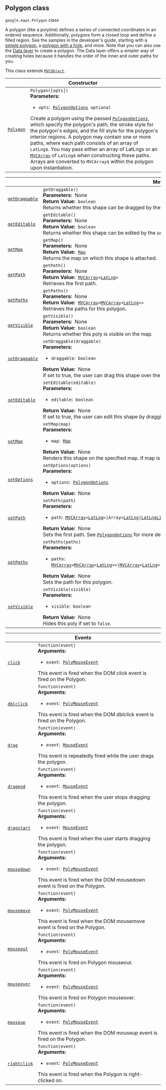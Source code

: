 
<h2 id="Polygon">Polygon class</h2>
<p>
<code><span itemprop="path">google.maps</span>.<span itemprop="name">Polygon</span></code>
class
</p>
<p>A polygon (like a polyline) defines a series of connected coordinates in an ordered sequence. Additionally, polygons form a closed loop and define a filled region. See the samples in the developer's guide, starting with a <a href="https://developers.google.com/maps/documentation/javascript/examples/polygon-simple">simple polygon</a>, a <a href="https://developers.google.com/maps/documentation/javascript/examples/polygon-hole">polygon with a hole</a>, and more. Note that you can also use the <a href="#Data.Polygon">Data layer</a> to create a polygon. The Data layer offers a simpler way of creating holes because it handles the order of the inner and outer paths for you.</p>
<p>This class extends
<code><a href="MVCObject.md">MVCObject</a></code>.
</p>
<div class="devsite-table-wrapper"><table class="constructors responsive" summary="class Polygon - Constructor">
<thead>
<tr><th colspan="2" id="Polygon.constructor">Constructor</th>
</tr></thead>
<tbody>
<tr>
<td><code><a class="secret-link" href="#Polygon.constructor"><span>Polygon</span></a></code></td>
<td><div><code>Polygon([opts])</code></div>
<div class="desc"><strong>Parameters:</strong>&nbsp; <ul>
<li><code>opts</code>:&nbsp; <code><a href="PolygonOptions.md">PolygonOptions</a> <span class="optional-type-annotation">optional</span></code></li>
</ul></div>
<div class="desc">Create a polygon using the passed <code><em><a href="PolygonOptions.md">PolygonOptions</a></em></code>, which specify the polygon's path, the stroke style for the polygon's edges, and the fill style for the polygon's interior regions. A polygon may contain one or more paths, where each path consists of an array of <code>LatLng</code>s. You may pass either an array of LatLngs or an <code><a href="#MVCArray">MVCArray</a></code> of <code>LatLng</code>s when constructing these paths. Arrays are converted to <code>MVCArray</code>s within the polygon upon instantiation.</div></td>
</tr>
</tbody>
</table></div>
<div class="devsite-table-wrapper"><table class="methods responsive" summary="class Polygon - Methods">
<thead>
<tr><th colspan="2">Methods</th>
</tr></thead>
<tbody>
<tr id="Polygon.getDraggable">
<td itemprop="property"><code><a class="secret-link" href="#Polygon.getDraggable"><span>getDraggable</span></a></code></td>
<td><div><code>getDraggable()</code></div>
<div class="desc"><strong>Parameters:</strong>&nbsp; None</div>
<div class="desc"><strong>Return Value:</strong>&nbsp; <code>boolean</code></div>
<div class="desc">Returns whether this shape can be dragged by the user.</div></td>
</tr>
<tr id="Polygon.getEditable">
<td itemprop="property"><code><a class="secret-link" href="#Polygon.getEditable"><span>getEditable</span></a></code></td>
<td><div><code>getEditable()</code></div>
<div class="desc"><strong>Parameters:</strong>&nbsp; None</div>
<div class="desc"><strong>Return Value:</strong>&nbsp; <code>boolean</code></div>
<div class="desc">Returns whether this shape can be edited by the user.</div></td>
</tr>
<tr id="Polygon.getMap">
<td itemprop="property"><code><a class="secret-link" href="#Polygon.getMap"><span>getMap</span></a></code></td>
<td><div><code>getMap()</code></div>
<div class="desc"><strong>Parameters:</strong>&nbsp; None</div>
<div class="desc"><strong>Return Value:</strong>&nbsp; <code><a href="Map.md">Map</a></code></div>
<div class="desc">Returns the map on which this shape is attached.</div></td>
</tr>
<tr id="Polygon.getPath">
<td itemprop="property"><code><a class="secret-link" href="#Polygon.getPath"><span>getPath</span></a></code></td>
<td><div><code>getPath()</code></div>
<div class="desc"><strong>Parameters:</strong>&nbsp; None</div>
<div class="desc"><strong>Return Value:</strong>&nbsp; <code><a href="MVCArray.md">MVCArray</a>&lt;<a href="LatLng.md">LatLng</a>&gt;</code></div>
<div class="desc">Retrieves the first path.</div></td>
</tr>
<tr id="Polygon.getPaths">
<td itemprop="property"><code><a class="secret-link" href="#Polygon.getPaths"><span>getPaths</span></a></code></td>
<td><div><code>getPaths()</code></div>
<div class="desc"><strong>Parameters:</strong>&nbsp; None</div>
<div class="desc"><strong>Return Value:</strong>&nbsp; <code><a href="MVCArray.md">MVCArray</a>&lt;<a href="MVCArray.md">MVCArray</a>&lt;<a href="LatLng.md">LatLng</a>&gt;&gt;</code></div>
<div class="desc">Retrieves the paths for this polygon.</div></td>
</tr>
<tr id="Polygon.getVisible">
<td itemprop="property"><code><a class="secret-link" href="#Polygon.getVisible"><span>getVisible</span></a></code></td>
<td><div><code>getVisible()</code></div>
<div class="desc"><strong>Parameters:</strong>&nbsp; None</div>
<div class="desc"><strong>Return Value:</strong>&nbsp; <code>boolean</code></div>
<div class="desc">Returns whether this poly is visible on the map.</div></td>
</tr>
<tr id="Polygon.setDraggable">
<td itemprop="property"><code><a class="secret-link" href="#Polygon.setDraggable"><span>setDraggable</span></a></code></td>
<td><div><code>setDraggable(draggable)</code></div>
<div class="desc"><strong>Parameters:</strong>&nbsp; <ul>
<li><code>draggable</code>:&nbsp; <code>boolean</code></li>
</ul></div>
<div class="desc"><strong>Return Value:</strong>&nbsp; None</div>
<div class="desc">If set to true, the user can drag this shape over the map. The <code>geodesic</code> property defines the mode of dragging.</div></td>
</tr>
<tr id="Polygon.setEditable">
<td itemprop="property"><code><a class="secret-link" href="#Polygon.setEditable"><span>setEditable</span></a></code></td>
<td><div><code>setEditable(editable)</code></div>
<div class="desc"><strong>Parameters:</strong>&nbsp; <ul>
<li><code>editable</code>:&nbsp; <code>boolean</code></li>
</ul></div>
<div class="desc"><strong>Return Value:</strong>&nbsp; None</div>
<div class="desc">If set to true, the user can edit this shape by dragging the control points shown at the vertices and on each segment.</div></td>
</tr>
<tr id="Polygon.setMap">
<td itemprop="property"><code><a class="secret-link" href="#Polygon.setMap"><span>setMap</span></a></code></td>
<td><div><code>setMap(map)</code></div>
<div class="desc"><strong>Parameters:</strong>&nbsp; <ul>
<li><code>map</code>:&nbsp; <code><a href="Map.md">Map</a></code></li>
</ul></div>
<div class="desc"><strong>Return Value:</strong>&nbsp; None</div>
<div class="desc">Renders this shape on the specified map. If map is set to null, the shape will be removed.</div></td>
</tr>
<tr id="Polygon.setOptions">
<td itemprop="property"><code><a class="secret-link" href="#Polygon.setOptions"><span>setOptions</span></a></code></td>
<td><div><code>setOptions(options)</code></div>
<div class="desc"><strong>Parameters:</strong>&nbsp; <ul>
<li><code>options</code>:&nbsp; <code><a href="PolygonOptions.md">PolygonOptions</a></code></li>
</ul></div>
<div class="desc"><strong>Return Value:</strong>&nbsp; None</div>
<div class="desc"></div></td>
</tr>
<tr id="Polygon.setPath">
<td itemprop="property"><code><a class="secret-link" href="#Polygon.setPath"><span>setPath</span></a></code></td>
<td><div><code>setPath(path)</code></div>
<div class="desc"><strong>Parameters:</strong>&nbsp; <ul>
<li><code>path</code>:&nbsp; <code><a href="MVCArray.md">MVCArray</a>&lt;<a href="LatLng.md">LatLng</a>&gt;|Array&lt;<a href="LatLng.md">LatLng</a>|<a href="LatLngLiteral.md">LatLngLiteral</a>&gt;</code></li>
</ul></div>
<div class="desc"><strong>Return Value:</strong>&nbsp; None</div>
<div class="desc">Sets the first path. See <em><code><a href="PolygonOptions.md">PolygonOptions</a></code></em> for more details.</div></td>
</tr>
<tr id="Polygon.setPaths">
<td itemprop="property"><code><a class="secret-link" href="#Polygon.setPaths"><span>setPaths</span></a></code></td>
<td><div><code>setPaths(paths)</code></div>
<div class="desc"><strong>Parameters:</strong>&nbsp; <ul>
<li><code>paths</code>:&nbsp; <code><a href="MVCArray.md">MVCArray</a>&lt;<a href="MVCArray.md">MVCArray</a>&lt;<a href="LatLng.md">LatLng</a>&gt;&gt;|<a href="MVCArray.md">MVCArray</a>&lt;<a href="LatLng.md">LatLng</a>&gt;|Array&lt;Array&lt;<a href="LatLng.md">LatLng</a>|<a href="LatLngLiteral.md">LatLngLiteral</a>&gt;&gt;|Array&lt;<a href="LatLng.md">LatLng</a>|<a href="LatLngLiteral.md">LatLngLiteral</a>&gt;</code></li>
</ul></div>
<div class="desc"><strong>Return Value:</strong>&nbsp; None</div>
<div class="desc">Sets the path for this polygon.</div></td>
</tr>
<tr id="Polygon.setVisible">
<td itemprop="property"><code><a class="secret-link" href="#Polygon.setVisible"><span>setVisible</span></a></code></td>
<td><div><code>setVisible(visible)</code></div>
<div class="desc"><strong>Parameters:</strong>&nbsp; <ul>
<li><code>visible</code>:&nbsp; <code>boolean</code></li>
</ul></div>
<div class="desc"><strong>Return Value:</strong>&nbsp; None</div>
<div class="desc">Hides this poly if set to <code>false</code>.</div></td>
</tr>
</tbody>
</table></div>
<div class="devsite-table-wrapper"><table class="details responsive" summary="class Polygon - Events">
<thead>
<tr><th colspan="2">Events</th>
</tr></thead>
<tbody>
<tr id="Polygon.click">
<td itemprop="property"><code><a class="secret-link" href="#Polygon.click"><span>click</span></a></code></td>
<td><div><code>function(event)</code></div>
<div class="desc"><strong>Arguments:</strong>&nbsp; <ul>
<li><code>event</code>:&nbsp; <code><a href="PolyMouseEvent.md">PolyMouseEvent</a></code></li>
</ul></div>
<div class="desc">This event is fired when the DOM click event is fired on the Polygon.</div></td>
</tr>
<tr id="Polygon.dblclick">
<td itemprop="property"><code><a class="secret-link" href="#Polygon.dblclick"><span>dblclick</span></a></code></td>
<td><div><code>function(event)</code></div>
<div class="desc"><strong>Arguments:</strong>&nbsp; <ul>
<li><code>event</code>:&nbsp; <code><a href="PolyMouseEvent.md">PolyMouseEvent</a></code></li>
</ul></div>
<div class="desc">This event is fired when the DOM dblclick event is fired on the Polygon.</div></td>
</tr>
<tr id="Polygon.drag">
<td itemprop="property"><code><a class="secret-link" href="#Polygon.drag"><span>drag</span></a></code></td>
<td><div><code>function(event)</code></div>
<div class="desc"><strong>Arguments:</strong>&nbsp; <ul>
<li><code>event</code>:&nbsp; <code><a href="MouseEvent.md">MouseEvent</a></code></li>
</ul></div>
<div class="desc">This event is repeatedly fired while the user drags the polygon.</div></td>
</tr>
<tr id="Polygon.dragend">
<td itemprop="property"><code><a class="secret-link" href="#Polygon.dragend"><span>dragend</span></a></code></td>
<td><div><code>function(event)</code></div>
<div class="desc"><strong>Arguments:</strong>&nbsp; <ul>
<li><code>event</code>:&nbsp; <code><a href="MouseEvent.md">MouseEvent</a></code></li>
</ul></div>
<div class="desc">This event is fired when the user stops dragging the polygon.</div></td>
</tr>
<tr id="Polygon.dragstart">
<td itemprop="property"><code><a class="secret-link" href="#Polygon.dragstart"><span>dragstart</span></a></code></td>
<td><div><code>function(event)</code></div>
<div class="desc"><strong>Arguments:</strong>&nbsp; <ul>
<li><code>event</code>:&nbsp; <code><a href="MouseEvent.md">MouseEvent</a></code></li>
</ul></div>
<div class="desc">This event is fired when the user starts dragging the polygon.</div></td>
</tr>
<tr id="Polygon.mousedown">
<td itemprop="property"><code><a class="secret-link" href="#Polygon.mousedown"><span>mousedown</span></a></code></td>
<td><div><code>function(event)</code></div>
<div class="desc"><strong>Arguments:</strong>&nbsp; <ul>
<li><code>event</code>:&nbsp; <code><a href="PolyMouseEvent.md">PolyMouseEvent</a></code></li>
</ul></div>
<div class="desc">This event is fired when the DOM mousedown event is fired on the Polygon.</div></td>
</tr>
<tr id="Polygon.mousemove">
<td itemprop="property"><code><a class="secret-link" href="#Polygon.mousemove"><span>mousemove</span></a></code></td>
<td><div><code>function(event)</code></div>
<div class="desc"><strong>Arguments:</strong>&nbsp; <ul>
<li><code>event</code>:&nbsp; <code><a href="PolyMouseEvent.md">PolyMouseEvent</a></code></li>
</ul></div>
<div class="desc">This event is fired when the DOM mousemove event is fired on the Polygon.</div></td>
</tr>
<tr id="Polygon.mouseout">
<td itemprop="property"><code><a class="secret-link" href="#Polygon.mouseout"><span>mouseout</span></a></code></td>
<td><div><code>function(event)</code></div>
<div class="desc"><strong>Arguments:</strong>&nbsp; <ul>
<li><code>event</code>:&nbsp; <code><a href="PolyMouseEvent.md">PolyMouseEvent</a></code></li>
</ul></div>
<div class="desc">This event is fired on Polygon mouseout.</div></td>
</tr>
<tr id="Polygon.mouseover">
<td itemprop="property"><code><a class="secret-link" href="#Polygon.mouseover"><span>mouseover</span></a></code></td>
<td><div><code>function(event)</code></div>
<div class="desc"><strong>Arguments:</strong>&nbsp; <ul>
<li><code>event</code>:&nbsp; <code><a href="PolyMouseEvent.md">PolyMouseEvent</a></code></li>
</ul></div>
<div class="desc">This event is fired on Polygon mouseover.</div></td>
</tr>
<tr id="Polygon.mouseup">
<td itemprop="property"><code><a class="secret-link" href="#Polygon.mouseup"><span>mouseup</span></a></code></td>
<td><div><code>function(event)</code></div>
<div class="desc"><strong>Arguments:</strong>&nbsp; <ul>
<li><code>event</code>:&nbsp; <code><a href="PolyMouseEvent.md">PolyMouseEvent</a></code></li>
</ul></div>
<div class="desc">This event is fired when the DOM mouseup event is fired on the Polygon.</div></td>
</tr>
<tr id="Polygon.rightclick">
<td itemprop="property"><code><a class="secret-link" href="#Polygon.rightclick"><span>rightclick</span></a></code></td>
<td><div><code>function(event)</code></div>
<div class="desc"><strong>Arguments:</strong>&nbsp; <ul>
<li><code>event</code>:&nbsp; <code><a href="PolyMouseEvent.md">PolyMouseEvent</a></code></li>
</ul></div>
<div class="desc">This event is fired when the Polygon is right-clicked on.</div></td>
</tr>
</tbody>
</table></div>
<script src="replace_links.js"></script>
